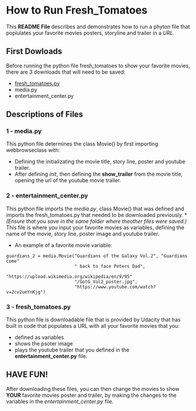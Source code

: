 # How to Run Fresh_Tomatoes

This **README File** describes and demonstrates how to run a phyton file that poplulates your favorite movies posters, storyline and trailer in a _URL._

## First Dowloads
Before running the python file fresh_tomatoes to show your favorite movies, there are 3 downloads that will need to be saved:

* [fresh_tomatoes.py](https://s3.amazonaws.com/udacity-hosted-downloads/ud036/fresh_tomatoes.py)
* media.py
* entertainment_center.py

## Descriptions of Files
### 1 - media.py
This python file determines the class Movie() by first importing webbrowseclass with:
*  Defining the initializating the movie title, story line, poster and youtube trailer.  
*   After defining _init_, then defining the **show_trailer** from the movie title, 
          opening the url of the youtube movie trailer.
       
### 2 - entertainment_center.py
This python file imports the _media.py_, class Movie() that was defined and imports the fresh_tomatoes.py 
    that needed to be downloaded previously.
    * _(Ensure that you save in the same folder where theother files were saved.)_
This file is where you input your favorite movies as variables, defining the name of the movie, story line, 
    poster image and youtube trailer.  
* An example of a favorite movie variable:       
```
guardians_2 = media.Movie("Guardians of the Galaxy Vol.2", "Guardians come"
                          " back to face Peters Dad",
                          "https://upload.wikimedia.org/wikipedia/en/9/95"
                          "/GotG_Vol2_poster.jpg",
                          "https://www.youtube.com/watch?v=2cv2ueYnKjg") 
```
### 3 - fresh_tomatoes.py
This python file is downloadable file that is provided by Udacity that has built in code that populates a URL with all your favorite movies that you:
* defined as variables
* shows the psoter image
* plays the youtube trailer that you defined in the **entertainment_center.py** file.

## HAVE FUN!
After downloading these files, you can then change the movies to show **YOUR** favorite movies poster and trailer, by making the changes to the variables in the _entertainment_center.py_ file.